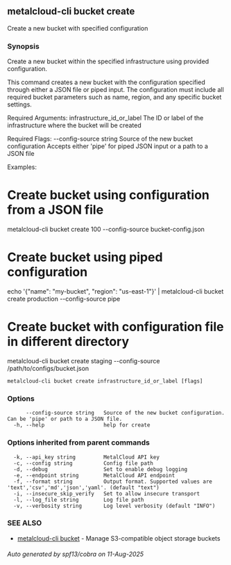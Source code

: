 ## metalcloud-cli bucket create

Create a new bucket with specified configuration

### Synopsis

Create a new bucket within the specified infrastructure using provided configuration.

This command creates a new bucket with the configuration specified through either a JSON file
or piped input. The configuration must include all required bucket parameters such as name,
region, and any specific bucket settings.

Required Arguments:
  infrastructure_id_or_label    The ID or label of the infrastructure where the bucket will be created

Required Flags:
  --config-source string       Source of the new bucket configuration
                               Accepts either 'pipe' for piped JSON input or a path to a JSON file

Examples:
  # Create bucket using configuration from a JSON file
  metalcloud-cli bucket create 100 --config-source bucket-config.json

  # Create bucket using piped configuration
  echo '{"name": "my-bucket", "region": "us-east-1"}' | metalcloud-cli bucket create production --config-source pipe

  # Create bucket with configuration file in different directory
  metalcloud-cli bucket create staging --config-source /path/to/configs/bucket.json

```
metalcloud-cli bucket create infrastructure_id_or_label [flags]
```

### Options

```
      --config-source string   Source of the new bucket configuration. Can be 'pipe' or path to a JSON file.
  -h, --help                   help for create
```

### Options inherited from parent commands

```
  -k, --api_key string         MetalCloud API key
  -c, --config string          Config file path
  -d, --debug                  Set to enable debug logging
  -e, --endpoint string        MetalCloud API endpoint
  -f, --format string          Output format. Supported values are 'text','csv','md','json','yaml'. (default "text")
  -i, --insecure_skip_verify   Set to allow insecure transport
  -l, --log_file string        Log file path
  -v, --verbosity string       Log level verbosity (default "INFO")
```

### SEE ALSO

* [metalcloud-cli bucket](metalcloud-cli_bucket.md)	 - Manage S3-compatible object storage buckets

###### Auto generated by spf13/cobra on 11-Aug-2025
